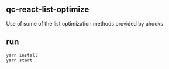 ## qc-react-list-optimize
Use of some of the list optimization methods provided by ahooks


## run
```
yarn install    
yarn start
```

